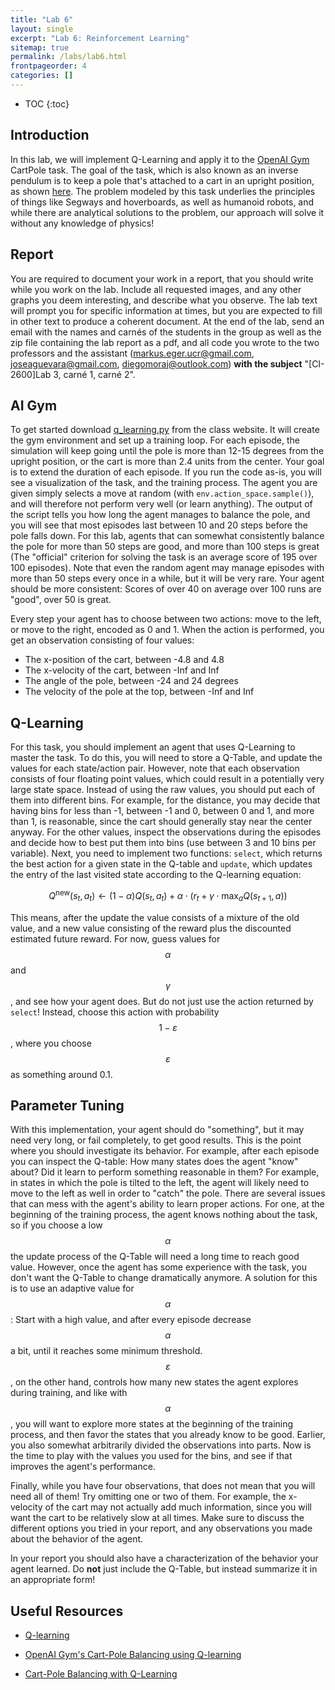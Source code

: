 ```yaml
---
title: "Lab 6"
layout: single
excerpt: "Lab 6: Reinforcement Learning"
sitemap: true
permalink: /labs/lab6.html
frontpageorder: 4
categories: []
---
```


* TOC
{:toc}

## Introduction

In this lab, we will implement Q-Learning and apply it to the [OpenAI Gym](https://gym.openai.com/) CartPole task. The goal of the task, which is also known as an inverse pendulum is to keep a pole that's attached to a cart 
in an upright position, as shown [here](https://gym.openai.com/envs/CartPole-v1/). The problem modeled by this task underlies the principles of things like Segways and hoverboards, as well as humanoid robots, and while 
there are analytical solutions to the problem, our approach will solve it without any knowledge of physics!

## Report

You are required to document your work in a report, that you should write while you work on the lab. Include all requested images, and any other graphs you deem interesting, and describe what you observe. The lab text will 
prompt you for specific information at times, but you are expected to fill in other text to produce a coherent document. At the end of the lab, send an email with the names and carn&eacute;s of the students in the group as well
as the zip file containing the lab report as a pdf, and all code you wrote to the two professors and the assistant ([markus.eger.ucr@gmail.com](mailto:markus.eger.ucr@gmail.com), [joseaguevara@gmail.com](mailto:joseaguevara@gmail.com), [diegomoraj@outlook.com](mailto:diegomoraj@outlook.com)) **with the subject** "\[CI-2600\]Lab 3, carn&eacute; 1, carn&eacute; 2".

## AI Gym

To get started download [q_learning.py](/CI-2600/assets/q_learning.py) from the class website. It will create the gym environment and set up a training loop. For each episode, the simulation will keep going until the pole is more than 12-15 degrees 
from the upright position, or the cart is more than 2.4 units from the center. Your goal is to extend the duration of each episode. If you run the code as-is, you will see a visualization of the task, and the training 
process. The agent you are given simply selects a move at random (with `env.action_space.sample()`), and will therefore not perform very well (or learn anything). The output of the script tells you how long the agent 
manages to balance the pole, and you will see that most episodes last between 10 and 20 steps before the pole falls down. For this lab, agents that can somewhat consistently balance the pole for more than 50 steps are good, 
and more than 100 steps is great (The "official" criterion for solving the task is an average score of 195 over 100 episodes). Note that even the random agent may manage episodes with more than 50 steps every once in a 
while, but it will be very rare. Your agent should be more consistent: Scores of over 40 on average over 100 runs are "good", over 50 is great.

 Every step your agent has to choose between two actions: move to the left, or move to the right, encoded as 0 and 1. When the action is performed, you get an observation consisting of four 
values:

 - The x-position of the cart, between -4.8 and 4.8
 - The x-velocity of the cart, between -Inf and Inf 
 - The angle of the pole, between -24 and 24 degrees
 - The velocity of the pole at the top, between -Inf and Inf

## Q-Learning

For this task, you should implement an agent that uses Q-Learning to master the task. To do this, you will need to store a Q-Table, and update the values for each state/action pair. However, note that each observation 
consists of four floating point values, which could result in a potentially very large state space. Instead of using the raw values, you should put each of them into different bins. For example, for the distance, you may
decide that having bins for less than -1, between -1 and 0, between 0 and 1, and more than 1, is reasonable, since the cart should generally stay near the center anyway. For the other values, inspect the observations 
during the episodes and decide how to best put them into bins (use between 3 and 10 bins per variable). Next, you need to implement two functions: `select`, which returns the best action for a given state in the 
Q-table and `update`, which updates the entry of the last visited state according to the Q-learning equation:

$$
Q^{\text{new}}(s_t,a_t) \leftarrow (1-\alpha) Q(s_t,a_t) + \alpha \cdot \left(r_t + \gamma \cdot \max_a Q(s_{t+1}, a) \right)
$$

This means, after the update the value consists of a mixture of the old value, and a new value consisting of the reward plus the discounted estimated future reward. For now, guess values for $$\alpha$$ and $$\gamma$$, and see 
how your agent does. But do not just use the action returned by `select`! Instead, choose this action with probability $$1 - \varepsilon$$, where you choose $$\varepsilon$$ as something around 0.1.

## Parameter Tuning

With this implementation, your agent should do "something", but it may need very long, or fail completely, to get good results. This is the point where you should investigate its behavior. For example, after each episode you 
can inspect the Q-table: How many states does the agent "know" about? Did it learn to perform something reasonable in them? For example, in states in which the pole is tilted to the left, the agent will likely need to move 
to the left as well in order to "catch" the pole. There are several issues that can mess with the agent's ability to learn proper actions. For one, at the beginning of the training process, the agent knows nothing about the 
task, so if you choose a low $$\alpha$$ the update process of the Q-Table will need a long time to reach good value. However, once the agent has some experience with the task, you don't want the Q-Table to change dramatically 
anymore. A solution for this is to use an adaptive value for $$\alpha$$: Start with a high value, and after every episode decrease $$\alpha$$ a bit, until it reaches some minimum threshold. $$\varepsilon$$, on the other hand,
controls how many new states the agent explores during training, and like with $$\alpha$$, you will want to explore more states at the beginning of the training process, and then favor the states that you already know to be 
good. Earlier, you also somewhat arbitrarily divided the observations into parts. Now is the time to play with the values you used for the bins, and see if that improves the agent's performance.

Finally, while you have four observations, that does not mean that you will need all of them! Try omitting one or two of them. For example, the x-velocity of the cart may not actually add much information, since you will want 
the cart to be relatively slow at all times. Make sure to discuss the different options you tried in your report, and any observations you made about the behavior of the agent.

In your report you should also have a characterization of the behavior your agent learned. Do **not** just include the Q-Table, but instead summarize it in an appropriate form!

## Useful Resources

  - [Q-learning](https://towardsdatascience.com/q-learning-54b841f3f9e4)
  
  - [OpenAI Gym's Cart-Pole Balancing using Q-learning](https://mc.ai/openai-gyms-cart-pole-balancing-using-q-learning/)
  
  - [Cart-Pole Balancing with Q-Learning](https://medium.com/@tuzzer/cart-pole-balancing-with-q-learning-b54c6068d947)
